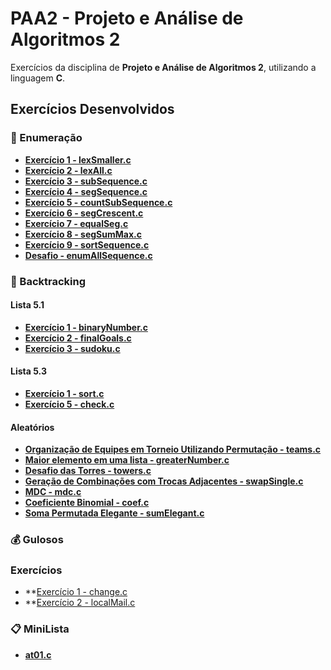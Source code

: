 # PAA2 - Projeto e Análise de Algoritmos 2

Exercícios da disciplina de **Projeto e Análise de Algoritmos 2**, utilizando a linguagem **C**.

## Exercícios Desenvolvidos

### 🔢 Enumeração
- **[Exercício 1 - lexSmaller.c](https://github.com/devBrait/PAA2/blob/main/exercicios/enumeracao/lexSmaller.c)**
- **[Exercício 2 - lexAll.c](https://github.com/devBrait/PAA2/blob/main/exercicios/enumeracao/lexAll.c)**
- **[Exercício 3 - subSequence.c](https://github.com/devBrait/PAA2/blob/main/exercicios/enumeracao/subSequence.c)**
- **[Exercício 4 - segSequence.c](https://github.com/devBrait/PAA2/blob/main/exercicios/enumeracao/segSequence.c)**
- **[Exercício 5 - countSubSequence.c](https://github.com/devBrait/PAA2/blob/main/exercicios/enumeracao/countSubSequence.c)**
- **[Exercício 6 - segCrescent.c](https://github.com/devBrait/PAA2/blob/main/exercicios/enumeracao/segCrescent.c)**
- **[Exercício 7 - equalSeg.c](https://github.com/devBrait/PAA2/blob/main/exercicios/enumeracao/equalSeg.c)**
- **[Exercício 8 - segSumMax.c](https://github.com/devBrait/PAA2/blob/main/exercicios/enumeracao/segSumMax.c)**
- **[Exercício 9 - sortSequence.c](https://github.com/devBrait/PAA2/blob/main/exercicios/enumeracao/sortSequence.c)**
- **[Desafio - enumAllSequence.c](https://github.com/devBrait/PAA2/blob/main/exercicios/enumeracao/enumAllSequence.c)**

### 🔄 Backtracking
  #### Lista 5.1
  - **[Exercício 1 - binaryNumber.c](https://github.com/devBrait/PAA2/blob/main/exercicios/backtracking/binaryNumber.c)**
  - **[Exercício 2 - finalGoals.c](https://github.com/devBrait/PAA2/blob/main/exercicios/backtracking/finalGoals.c)**
  - **[Exercício 3 - sudoku.c](https://github.com/devBrait/PAA2/blob/main/exercicios/backtracking/sudoku.c)**
  #### Lista 5.3
  - **[Exercício 1 - sort.c](https://github.com/devBrait/PAA2/blob/main/exercicios/backtracking/sort.c)**
  - **[Exercício 5 - check.c](https://github.com/devBrait/PAA2/blob/main/exercicios/backtracking/check.c)**
  #### Aleatórios
  - **[Organização de Equipes em Torneio Utilizando Permutação - teams.c](https://github.com/devBrait/PAA2/blob/main/exercicios/backtracking/teams.c)**
  - **[Maior elemento em uma lista - greaterNumber.c](https://github.com/devBrait/PAA2/blob/main/exercicios/backtracking/greaterNumber.c)**
  - **[Desafio das Torres - towers.c](https://github.com/devBrait/PAA2/blob/main/exercicios/backtracking/towers.c)**
  - **[Geração de Combinações com Trocas Adjacentes - swapSingle.c](https://github.com/devBrait/PAA2/blob/main/exercicios/backtracking/swapSingle.c)**  
  - **[MDC - mdc.c](https://github.com/devBrait/PAA2/blob/main/exercicios/backtracking/mdc.c)**
  - **[Coeficiente Binomial - coef.c](https://github.com/devBrait/PAA2/blob/main/exercicios/backtracking/coef.c)**
  - **[Soma Permutada Elegante - sumElegant.c](https://github.com/devBrait/PAA2/blob/main/exercicios/backtracking/sumElegant.c)**

### 💰 Gulosos
  ### Exercícios
  - **[Exercício 1 - change.c](https://github.com/devBrait/PAA2/blob/main/exercicios/gulosos/change.c)
  - **[Exercício 2 - localMail.c](https://github.com/devBrait/PAA2/blob/main/exercicios/gulosos/localMail.c)

### 📋 MiniLista
- **[at01.c](https://github.com/devBrait/PAA2/blob/main/miniLista/at01.c)**


